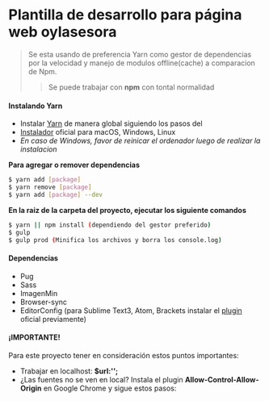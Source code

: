 # Plantilla de desarrollo para página web oylasesora

> Se esta usando de preferencia Yarn como gestor de dependencias por la velocidad y manejo de modulos offline(cache) a comparacion de Npm.
>> Se puede trabajar con **npm** con tontal normalidad

#### Instalando Yarn
* Instalar [Yarn](https://yarnpkg.com) de manera global siguiendo los pasos del
* [Instalador](https://yarnpkg.com/en/docs/install) oficial para macOS, Windows, Linux
* _En caso de Windows, favor de reinicar el ordenador luego de realizar la instalacion_

**Para agregar o remover dependencias**
```sh
$ yarn add [package]
$ yarn remove [package]
$ yarn add [package] --dev
```
**En la raiz de la carpeta del proyecto, ejecutar los siguiente comandos**
```sh
$ yarn || npm install (dependiendo del gestor preferido)
$ gulp
$ gulp prod (Minifica los archivos y borra los console.log)
```

#### Dependencias
* Pug
* Sass
* ImagenMin
* Browser-sync
* EditorConfig (para Sublime Text3, Atom, Brackets instalar el [plugin](http://editorconfig.org/#download) oficial previamente)

#### ¡IMPORTANTE!

Para este proyecto tener en consideración estos puntos importantes:

* Trabajar en localhost: **$url:'';**
* ¿Las fuentes no se ven en local?
Instala el plugin **Allow-Control-Allow-Origin** en Google Chrome y sigue estos pasos:
